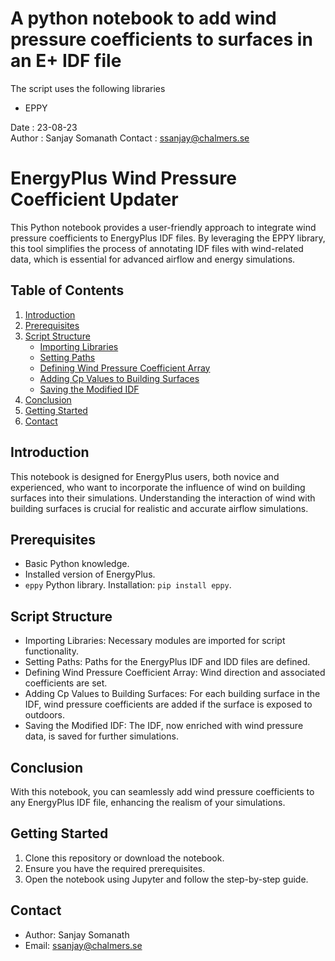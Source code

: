 # A python notebook to add wind pressure coefficients to surfaces in an E+ IDF file 
The script uses the following libraries

- EPPY

Date : 23-08-23  
Author : Sanjay Somanath
Contact : ssanjay@chalmers.se   

EnergyPlus Wind Pressure Coefficient Updater
============================================

This Python notebook provides a user-friendly approach to integrate wind pressure coefficients to EnergyPlus IDF files. By leveraging the EPPY library, this tool simplifies the process of annotating IDF files with wind-related data, which is essential for advanced airflow and energy simulations.

Table of Contents
-----------------

1.  [Introduction](https://chat.openai.com/#introduction)
2.  [Prerequisites](https://chat.openai.com/#prerequisites)
3.  [Script Structure](https://chat.openai.com/#script-structure)
    -   [Importing Libraries](https://chat.openai.com/#importing-libraries)
    -   [Setting Paths](https://chat.openai.com/#setting-paths)
    -   [Defining Wind Pressure Coefficient Array](https://chat.openai.com/#defining-wind-pressure-coefficient-array)
    -   [Adding Cp Values to Building Surfaces](https://chat.openai.com/#adding-cp-values-to-building-surfaces)
    -   [Saving the Modified IDF](https://chat.openai.com/#saving-the-modified-idf)
4.  [Conclusion](https://chat.openai.com/#conclusion)
5.  [Getting Started](https://chat.openai.com/#getting-started)
6.  [Contact](https://chat.openai.com/#contact)

Introduction
------------

This notebook is designed for EnergyPlus users, both novice and experienced, who want to incorporate the influence of wind on building surfaces into their simulations. Understanding the interaction of wind with building surfaces is crucial for realistic and accurate airflow simulations.

Prerequisites
-------------

-   Basic Python knowledge.
-   Installed version of EnergyPlus.
-   `eppy` Python library. Installation: `pip install eppy`.

Script Structure
----------------

-   Importing Libraries: Necessary modules are imported for script functionality.
-   Setting Paths: Paths for the EnergyPlus IDF and IDD files are defined.
-   Defining Wind Pressure Coefficient Array: Wind direction and associated coefficients are set.
-   Adding Cp Values to Building Surfaces: For each building surface in the IDF, wind pressure coefficients are added if the surface is exposed to outdoors.
-   Saving the Modified IDF: The IDF, now enriched with wind pressure data, is saved for further simulations.

Conclusion
----------

With this notebook, you can seamlessly add wind pressure coefficients to any EnergyPlus IDF file, enhancing the realism of your simulations.

Getting Started
---------------

1.  Clone this repository or download the notebook.
2.  Ensure you have the required prerequisites.
3.  Open the notebook using Jupyter and follow the step-by-step guide.

Contact
-------

-   Author: Sanjay Somanath
-   Email: <ssanjay@chalmers.se>